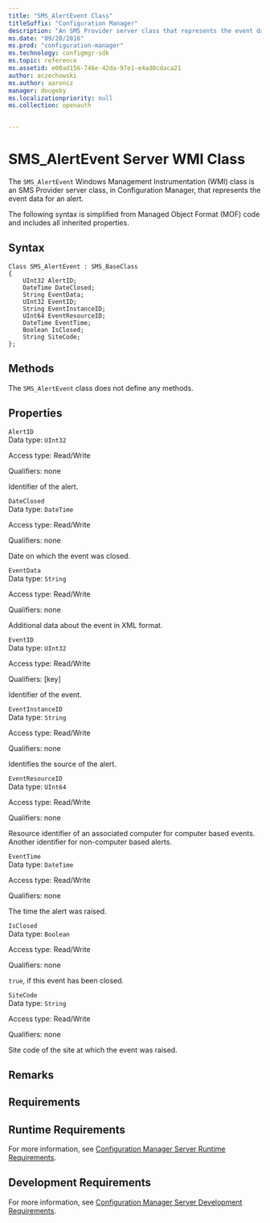 ```yaml
---
title: "SMS_AlertEvent Class"
titleSuffix: "Configuration Manager"
description: "An SMS Provider server class that represents the event data for an alert."
ms.date: "09/20/2016"
ms.prod: "configuration-manager"
ms.technology: configmgr-sdk
ms.topic: reference
ms.assetid: e00ad156-746e-42da-97e1-e4ad0cdaca21
author: aczechowski
ms.author: aaroncz
manager: dougeby
ms.localizationpriority: null
ms.collection: openauth


---
```

# SMS_AlertEvent Server WMI Class
The `SMS_AlertEvent` Windows Management Instrumentation (WMI) class is an SMS Provider server class, in Configuration Manager, that represents the event data for an alert.  

 The following syntax is simplified from Managed Object Format (MOF) code and includes all inherited properties.  

## Syntax  

```  
Class SMS_AlertEvent : SMS_BaseClass  
{  
    UInt32 AlertID;  
    DateTime DateClosed;  
    String EventData;  
    UInt32 EventID;  
    String EventInstanceID;  
    UInt64 EventResourceID;  
    DateTime EventTime;  
    Boolean IsClosed;  
    String SiteCode;  
};  
```  

## Methods  
 The `SMS_AlertEvent` class does not define any methods.  

## Properties  
 `AlertID`  
 Data type: `UInt32`  

 Access type: Read/Write  

 Qualifiers: none  

 Identifier of the alert.  

 `DateClosed`  
 Data type: `DateTime`  

 Access type: Read/Write  

 Qualifiers: none  

 Date on which the event was closed.  

 `EventData`  
 Data type: `String`  

 Access type: Read/Write  

 Qualifiers: none  

 Additional data about the event in XML format.  

 `EventID`  
 Data type: `UInt32`  

 Access type: Read/Write  

 Qualifiers: [key]  

 Identifier of the event.  

 `EventInstanceID`  
 Data type: `String`  

 Access type: Read/Write  

 Qualifiers: none  

 Identifies the source of the alert.  

 `EventResourceID`  
 Data type: `UInt64`  

 Access type: Read/Write  

 Qualifiers: none  

 Resource identifier of an associated computer for computer based events. Another identifier for non-computer based alerts.  

 `EventTime`  
 Data type: `DateTime`  

 Access type: Read/Write  

 Qualifiers: none  

 The time the alert was raised.  

 `IsClosed`  
 Data type: `Boolean`  

 Access type: Read/Write  

 Qualifiers: none  

 `true`, if this event has been closed.  

 `SiteCode`  
 Data type: `String`  

 Access type: Read/Write  

 Qualifiers: none  

 Site code of the site at which the event was raised.  

## Remarks  

## Requirements  

## Runtime Requirements  
 For more information, see [Configuration Manager Server Runtime Requirements](../../../../../develop/core/reqs/server-runtime-requirements.md).  

## Development Requirements  
 For more information, see [Configuration Manager Server Development Requirements](../../../../../develop/core/reqs/server-development-requirements.md).
